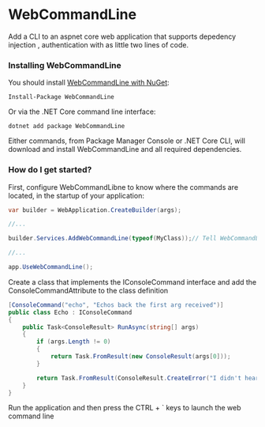 # WebCommandLine
Add a CLI to an aspnet core web application that supports depedency injection , authentication with as little two lines of code.

### Installing WebCommandLine

You should install [WebCommandLine with NuGet](https://www.nuget.org/packages/WebCommandLine):

    Install-Package WebCommandLine
    
Or via the .NET Core command line interface:

    dotnet add package WebCommandLine

Either commands, from Package Manager Console or .NET Core CLI, will download and install WebCommandLine and all required dependencies.

### How do I get started?

First, configure WebCommandLibne to know where the commands are located, in the startup of your application:

```csharp
var builder = WebApplication.CreateBuilder(args);

//...

builder.Services.AddWebCommandLine(typeof(MyClass));// Tell WebCommandLine which assembly to scan for console commands

//...

app.UseWebCommandLine();

```

Create a class that implements the IConsoleCommand interface and add the ConsoleCommandAttribute to the class definition

```csharp
[ConsoleCommand("echo", "Echos back the first arg received")]
public class Echo : IConsoleCommand
{
    public Task<ConsoleResult> RunAsync(string[] args)
    {
        if (args.Length != 0)
        {
            return Task.FromResult(new ConsoleResult(args[0]));
        }

        return Task.FromResult(ConsoleResult.CreateError("I didn't hear anything!"));
    }
}
```
Run the application and then press the CTRL + ` keys to launch the web command line
